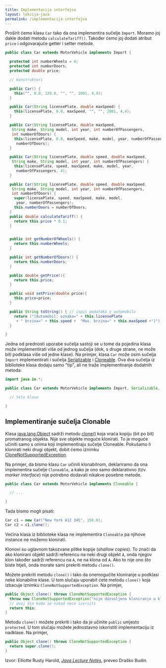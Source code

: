 ```yaml
---
title: Implementacija interfejsa
layout: lekcija-java
permalink: /implementacija-interfejsa
---
```


Proširit ćemo klasu `Car` tako da ona implementira sučelje `Import`. Moramo joj dakle dodati metodu `calculateTariff()`. Također ćemo joj dodati atribut `price` i odgovarajuće getter i setter metode.

```java
public class Car extends MotorVehicle implements Import {

  protected int numberWheels = 4;  
  protected int numberDoors;
  protected double price;

  // konstruktori

  public Car() {
    this("", 0.0, 120.0, "", "", 2001, 4,4);
  }

  public Car(String licensePlate, double maxSpeed) {
    this(licensePlate, 0.0, maxSpeed, "", "", 2001, 4,4);
  }

  public Car(String licensePlate, double maxSpeed,
   String make, String model, int year, int numberOfPassengers,
   int numberOfDoors) {
    this(licensePlate, 0.0, maxSpeed, make, model, year, numberOfPassengers,
     numberOfDoors);    
  }

  public Car(String licensePlate, double speed, double maxSpeed,
   String make, String model, int year, int numberOfPassengers) {
    this(licensePlate, speed, maxSpeed, make, model, year,
     numberOfPassengers, 4);    
  }

  public Car(String licensePlate, double speed, double maxSpeed,
   String make, String model, int year, int numberOfPassengers,
   int numberOfDoors) {
    super(licensePlate, speed, maxSpeed, make, model,
     year, numberOfPassengers);
    this.numberDoors = numberOfDoors;
  }
  public double calculateTariff() {
    return this.price * 0.1;
  }


  public int getNumberOfWheels() {
    return this.numberWheels;
  }

  public int getNumberOfDoors() {
    return this.numberDoors;
  }

  public double getPrice(){
    return this.price;
  }

  public void setPrice(double price){
    this.price=price;
  }

  public String toString() { // ispis podataka o automobilu
    return ("[Automobil: oznaka=" + this.licensePlate
     + " brzina=" + this.speed +  "Max. brzina=" + this.maxSpeed +"]");
  }

}
```

Jedna od prednosti uporabe sučelja sastoji se u tome da pojedina klasa može implementirati više od jednog sučelja (dok, s druge strane, ne može biti podklasa više od jedne klase). Na primjer, klasa `Car` može osim sučelja `Import` implementirati i sučelja [Serializable](https://docs.oracle.com/javase/7/docs/api/java/io/Serializable.html) i [Cloneable](https://docs.oracle.com/javase/7/docs/api/java/lang/Cloneable.html). Ova dva sučelja iz biblioteke klasa dodaju samo "tip", ali ne traže implementiranje dodatnih metoda:

```java
import java.io.*;

public class Car extends MotorVehicle implements Import, Serializable, Cloneable {

  // telo klase

}
```

## Implementiranje sučelja Clonable

Klasa [java.lang.Object](https://docs.oracle.com/javase/7/docs/api/java/lang/Object.html) sadrži metodu [clone()](https://docs.oracle.com/javase/7/docs/api/java/lang/Object.html#clone()) koja vraća kopiju (bit po bit) promatranog objekta. Nije sve objekte moguće klonirati. To je moguće učiniti samo s onima koji implementiraju sučelje Cloneable. Pokušamo li klonirati neki drugi objekt, dobit ćemo iznimku [CloneNotSupportedException](https://docs.oracle.com/javase/7/docs/api/java/lang/CloneNotSupportedException.html).

Na primjer, da bismo klasu `Car` učinili klonabilnom, deklariramo da ona implementira sučelje `Cloneable`, a kako je ono samo deklarativno (tzv. *marker interface*) nije potrebno dodavati nikakve posebne metode.

```java
public class Car extends MotorVehicle implements Cloneable {

  // ...

}
```

Tada bismo mogli pisati:

```java
Car c1 = new Car("New York A12 345", 150.0);
Car c2 = c1.clone();
```

Većina klasa iz biblioteke klasa ne implementira `Cloneable` pa njihove instance ne možemo klonirati.

Klonovi su uglavnom takozvane plitke kopije (*shallow copies*). To znači da ako klonirani objekt sadrži referencu na neki drugi objekt `A`, onda njegov klon također sadrži referencu na `A`, ne na klona od `A`. Ako to nije ono što biste htjeli, onda morate sami prekriti metodu `clone()`.

Možete prekriti metodu `clone()` i tako da onemogućite kloniranje u podklasi neke klonabilne klase. U tom slučaju uporabit ćete metodu `clone()` koja izbacuje iznimku `CloneNotSupportedException`. Na primjer,

```java
public Object clone() throws CloneNotSupportedException {
  throw new CloneNotSupportedException("nije dozvoljeno kloniranje u klasi SlowCar");
  // ovaj dio koda se nikad nece izvrsiti
  return this;
}
```

Metodu `clone()` možete prekriti i tako da je učinite `public` umjesto `protected`. U tom slučaju možete jednostavno iskoristiti implementaciju iz nadklase. Na primjer,

```java
public Object clone() throws CloneNotSupportedException {
  return super.clone();
}
```


Izvor: Elliotte Rusty Harold, *[Java Lecture Notes](//www.cafeaulait.org/course/index.html)*, preveo Draško Budin.
